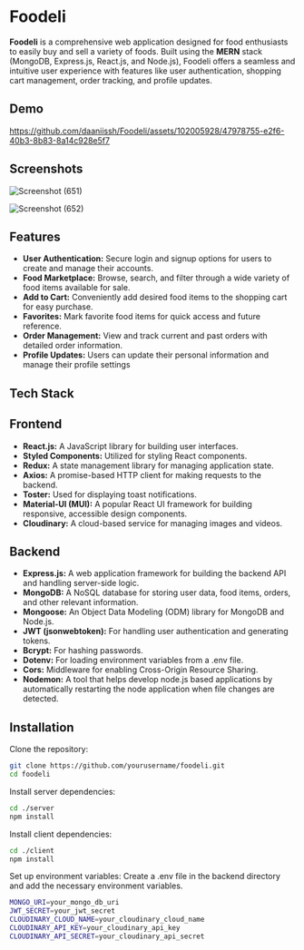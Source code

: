 
# Foodeli 


**Foodeli** is a comprehensive web application designed for food enthusiasts to easily buy and sell a variety of foods. Built using the **MERN** stack (MongoDB, Express.js, React.js, and Node.js), Foodeli offers a seamless and intuitive user experience with features like user authentication, shopping cart management, order tracking, and profile updates.





## Demo

https://github.com/daaniissh/Foodeli/assets/102005928/47978755-e2f6-40b3-8b83-8a14c928e5f7






## Screenshots
![Screenshot (651)](https://github.com/daaniissh/Foodeli/assets/102005928/381ee437-e7af-49b7-ae93-2b9dc7800a0f)


![Screenshot (652)](https://github.com/daaniissh/Foodeli/assets/102005928/7c415784-2a16-49fc-b3ef-3d0cf20dd085)



## Features

- **User Authentication:** Secure login and signup options for users to create and manage their accounts.
- **Food Marketplace:** Browse, search, and filter through a wide variety of food items available for sale.
- **Add to Cart:** Conveniently add desired food items to the shopping cart for easy purchase.
- **Favorites:** Mark favorite food items for quick access and future reference.
- **Order Management:** View and track current and past orders with detailed order information.
- **Profile Updates:** Users can update their personal information and manage their profile settings

## Tech Stack
## Frontend
- **React.js:** A JavaScript library for building user interfaces.
- **Styled Components:** Utilized for styling React components.
- **Redux:** A state management library for managing application state.
- **Axios:** A promise-based HTTP client for making requests to the backend.
- **Toster:** Used for displaying toast notifications.
- **Material-UI (MUI):** A popular React UI framework for building responsive, accessible design components.
- **Cloudinary:** A cloud-based service for managing images and videos.

## Backend
- **Express.js:** A web application framework for building the backend API and handling server-side logic.
- **MongoDB:** A NoSQL database for storing user data, food items, orders, and other relevant information.
- **Mongoose:** An Object Data Modeling (ODM) library for MongoDB and Node.js.
- **JWT (jsonwebtoken):** For handling user authentication and generating tokens.
- **Bcrypt:** For hashing passwords.
- **Dotenv:** For loading environment variables from a .env file.
- **Cors:** Middleware for enabling Cross-Origin Resource Sharing.
- **Nodemon:** A tool that helps develop node.js based applications by automatically restarting the node application when file changes are detected.

## Installation

   Clone the repository:

```bash
git clone https://github.com/yourusername/foodeli.git
cd foodeli
```
Install server dependencies:

```bash
cd ./server
npm install
```
Install client dependencies:

```bash
cd ./client
npm install
```

Set up environment variables: Create a .env file in the backend directory and add the necessary environment variables.
```bash
MONGO_URI=your_mongo_db_uri
JWT_SECRET=your_jwt_secret
CLOUDINARY_CLOUD_NAME=your_cloudinary_cloud_name
CLOUDINARY_API_KEY=your_cloudinary_api_key
CLOUDINARY_API_SECRET=your_cloudinary_api_secret
```
